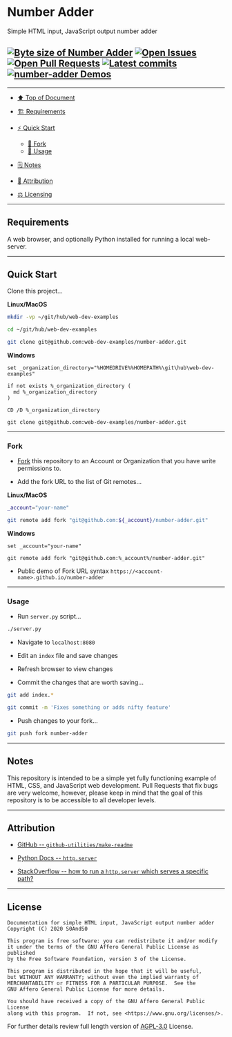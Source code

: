 # Number Adder
[heading__top]:
  #number-adder
  "&#x2B06; Simple HTML input, JavaScript output number adder"


Simple HTML input, JavaScript output number adder


## [![Byte size of Number Adder][badge__gh_pages__number_adder__source_code]][number_adder__gh_pages__source_code] [![Open Issues][badge__issues__number_adder]][issues__number_adder] [![Open Pull Requests][badge__pull_requests__number_adder]][pull_requests__number_adder] [![Latest commits][badge__commits__number_adder__gh_pages]][commits__number_adder__gh_pages] [![number-adder Demos][badge__gh_pages__number_adder]][gh_pages__number_adder]


------


- [:arrow_up: Top of Document][heading__top]

- [:building_construction: Requirements][heading__requirements]

- [:zap: Quick Start][heading__quick_start]

  - [:trident: Fork][heading__fork]
  - [&#x1F9F0; Usage][heading__usage]

- [&#x1F5D2; Notes][heading__notes]

- [:card_index: Attribution][heading__attribution]

- [:balance_scale: Licensing][heading__license]


------



## Requirements
[heading__requirements]:
  #requirements
  "&#x1F3D7; Prerequisites and/or dependencies that this project needs to function properly"


A web browser, and optionally Python installed for running a local web-server.


___


## Quick Start
[heading__quick_start]:
  #quick-start
  "&#9889; Perhaps as easy as one, 2.0,..."


Clone this project...


**Linux/MacOS**


```Bash
mkdir -vp ~/git/hub/web-dev-examples

cd ~/git/hub/web-dev-examples

git clone git@github.com:web-dev-examples/number-adder.git
```


**Windows**


```Batch
set _organization_directory="%HOMEDRIVE%%HOMEPATH%\git\hub\web-dev-examples"

if not exists %_organization_directory (
  md %_organization_directory
)

CD /D %_organization_directory

git clone git@github.com:web-dev-examples/number-adder.git
```


------


### Fork
[heading__fork]:
  #fork
  "&#x1F531; Fork this repository to track customizations"


- [Fork](https://github.com/web-dev-examples/number-adder/fork) this repository to an Account or Organization that you have write permissions to.

- Add the fork URL to the list of Git remotes...


**Linux/MacOS**


```Bash
_account="your-name"

git remote add fork "git@github.com:${_account}/number-adder.git"
```


**Windows**


```Batch
set _account="your-name"

git remote add fork "git@github.com:%_account%/number-adder.git"
```


- Public demo of Fork URL syntax `https://<account-name>.github.io/number-adder`


------


### Usage
[heading__usage]:
  #usage
  "&#x1F9F0;"


- Run `server.py` script...


```Bash
./server.py
```


- Navigate to `localhost:8080`

- Edit an `index` file and save changes

- Refresh browser to view changes

- Commit the changes that are worth saving...


```Bash
git add index.*

git commit -m 'Fixes something or adds nifty feature'
```


- Push changes to your fork...


```Bash
git push fork number-adder
```


___


## Notes
[heading__notes]:
  #notes
  "&#x1F5D2; Additional things to keep in mind when developing"


This repository is intended to be a simple yet fully functioning example of HTML, CSS, and JavaScript web development. Pull Requests that fix bugs are very welcome, however, please keep in mind that the goal of this repository is to be accessible to all developer levels.


___


## Attribution
[heading__attribution]:
  #attribution
  "&#x1F4C7; Resources that where helpful in building this project so far."


- [GitHub -- `github-utilities/make-readme`](https://github.com/github-utilities/make-readme)

- [Python Docs -- `http.server`](https://docs.python.org/3/library/http.server.html)

- [StackOverflow -- how to run a `http.server` which serves a specific path?](https://stackoverflow.com/questions/39801718/)


___


## License
[heading__license]:
  #license
  "&#x2696; Legal side of Open Source"


```
Documentation for simple HTML input, JavaScript output number adder
Copyright (C) 2020 S0AndS0

This program is free software: you can redistribute it and/or modify
it under the terms of the GNU Affero General Public License as published
by the Free Software Foundation, version 3 of the License.

This program is distributed in the hope that it will be useful,
but WITHOUT ANY WARRANTY; without even the implied warranty of
MERCHANTABILITY or FITNESS FOR A PARTICULAR PURPOSE.  See the
GNU Affero General Public License for more details.

You should have received a copy of the GNU Affero General Public License
along with this program.  If not, see <https://www.gnu.org/licenses/>.

```


For further details review full length version of [AGPL-3.0][branch__current__license] License.



[branch__current__license]:
  /LICENSE
  "&#x2696; Full length version of AGPL-3.0 License"


[badge__commits__number_adder__gh_pages]:
  https://img.shields.io/github/last-commit/web-dev-examples/number-adder/gh-pages.svg

[commits__number_adder__gh_pages]:
  https://github.com/web-dev-examples/number-adder/commits/gh-pages
  "&#x1F4DD; History of changes on this branch"


[number_adder__community]:
  https://github.com/web-dev-examples/number-adder/community
  "&#x1F331; Dedicated to functioning code"

[number_adder__gh_pages]:
  https://github.com/web-dev-examples/number-adder/tree/
  "Source code examples hosted thanks to GitHub Pages!"

[badge__gh_pages__number_adder]:
  https://img.shields.io/website/https/web-dev-examples.github.io/number-adder/index.html.svg?down_color=darkorange&down_message=Offline&label=Demo&logo=Demo%20Site&up_color=success&up_message=Online

[gh_pages__number_adder]:
  https://web-dev-examples.github.io/number-adder/index.html
  "&#x1F52C; Check the example collection tests"

[issues__number_adder]:
  https://github.com/web-dev-examples/number-adder/issues
  "&#x2622; Search for and _bump_ existing issues or open new issues for project maintainer to address."

[pull_requests__number_adder]:
  https://github.com/web-dev-examples/number-adder/pulls
  "&#x1F3D7; Pull Request friendly, though please check the Community guidelines"

[number_adder__gh_pages__source_code]:
  https://github.com/web-dev-examples/number-adder/
  "&#x2328; Project source!"

[badge__issues__number_adder]:
  https://img.shields.io/github/issues/web-dev-examples/number-adder.svg

[badge__pull_requests__number_adder]:
  https://img.shields.io/github/issues-pr/web-dev-examples/number-adder.svg

[badge__gh_pages__number_adder__source_code]:
  https://img.shields.io/github/repo-size/web-dev-examples/number-adder
